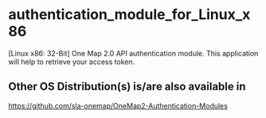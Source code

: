 # authentication_module_for_Linux_x86
[Linux x86: 32-Bit] One Map 2.0 API authentication module. This application will help to retrieve your access token.

## Other OS Distribution(s) is/are also available in
https://github.com/sla-onemap/OneMap2-Authentication-Modules
